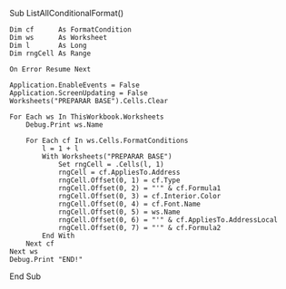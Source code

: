 Sub ListAllConditionalFormat()

    Dim cf      As FormatCondition
    Dim ws      As Worksheet
    Dim l       As Long
    Dim rngCell As Range

    On Error Resume Next

    Application.EnableEvents = False
    Application.ScreenUpdating = False
    Worksheets("PREPARAR BASE").Cells.Clear

    For Each ws In ThisWorkbook.Worksheets
        Debug.Print ws.Name

        For Each cf In ws.Cells.FormatConditions
            l = 1 + l
            With Worksheets("PREPARAR BASE")
                Set rngCell = .Cells(l, 1)
                rngCell = cf.AppliesTo.Address
                rngCell.Offset(0, 1) = cf.Type
                rngCell.Offset(0, 2) = "'" & cf.Formula1
                rngCell.Offset(0, 3) = cf.Interior.Color
                rngCell.Offset(0, 4) = cf.Font.Name
                rngCell.Offset(0, 5) = ws.Name
                rngCell.Offset(0, 6) = "'" & cf.AppliesTo.AddressLocal
                rngCell.Offset(0, 7) = "'" & cf.Formula2
            End With
        Next cf
    Next ws
    Debug.Print "END!"

End Sub